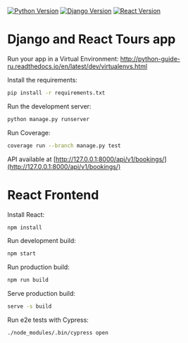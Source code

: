 [![Python Version](https://img.shields.io/badge/python-3.8-brightgreen.svg)](https://python.org)
[![Django Version](https://img.shields.io/badge/django-4.0.1-brightgreen.svg)](https://djangoproject.com)
[![React Version](https://img.shields.io/badge/react-17.0.2-brightgreen.svg)](https://reactjs.org/)

# Django and React Tours app

Run your app in a Virtual Environment: http://python-guide-ru.readthedocs.io/en/latest/dev/virtualenvs.html

Install the requirements:
```bash
pip install -r requirements.txt
```

Run the development server:
```bash
python manage.py runserver
```

Run Coverage:
```bash
coverage run --branch manage.py test
```

API available at [http://127.0.0.1:8000/api/v1/bookings/](http://127.0.0.1:8000/api/v1/bookings/)

# React Frontend

Install React:
```bash
npm install
```

Run development build:
```bash
npm start
```

Run production build:
```bash
npm run build
```

Serve production build:
```bash
serve -s build
```

Run e2e tests with Cypress:
```bash
./node_modules/.bin/cypress open
```